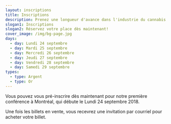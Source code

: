 ```yaml
---
layout: inscriptions
title: Inscriptions
description: Prenez une longueur d'avance dans l'industrie du cannabis
slogan1: Inscriptions
slogan2: Réservez votre place dès maintenant!
cover_image: /img/bg-page.jpg
days:
  - day: Lundi 24 septembre
  - day: Mardi 25 septembre
  - day: Mercredi 26 septembre
  - day: Jeudi 27 septembre
  - day: Vendredi 28 septembre
  - day: Samedi 29 septembre
types:
  - type: Argent
  - type: Or
---
```

Vous pouvez vous pré-inscrire dès maintenant pour notre première conférence à Montréal, qui débute le Lundi 24 septembre 2018.


Une fois les billets en vente, vous recevrez une invitation par courriel pour acheter votre billet.
